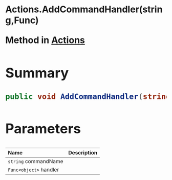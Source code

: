 # Actions.AddCommandHandler(string,Func<object>)

Method in [Actions](/docs/api/csharp/yarn.unity.actions.md)

## Summary



```csharp
public void AddCommandHandler(string commandName, Func<object> handler)
```

## Parameters

|Name|Description|
|:---|:---|
|`string` commandName||
|`Func<object>` handler||

